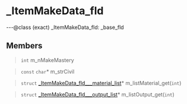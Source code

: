 # _ItemMakeData_fld

---@class (exact) _ItemMakeData_fld: _base_fld
 
## Members
 
> `int` m_nMakeMastery
 
> `const` `char`* m_strCivil
 
> `struct` [_ItemMakeData_fld___material_list](lua/classes/_ItemMakeData_fld___material_list.md)* m_listMaterial_get(`int`)
 
> `struct` [_ItemMakeData_fld___output_list](lua/classes/_ItemMakeData_fld___output_list.md)* m_listOutput_get(`int`)
 
